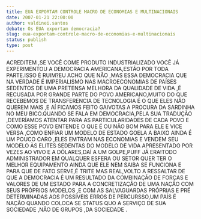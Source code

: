 ```yaml
---
title: EUA EXPORTAM CONTROLE MACRO DE ECONOMIAS E MULTINACIONAIS
date: 2007-01-21 22:00:00
author: valdinei.santos
debate: Os EUA exportam democracia?
slug: eua-exportam-controle-macro-de-economias-e-multinacionais
status: publish 
type: post
---
```


ACREDITEM ,SE VOCÊ COME PRODUTO INDUSTRIALIZADO VOCÊ JÁ EXPERIMENTOU A DEMOCRACIA AMERICANA,ESTÃO POR TODA PARTE.ISSO É RUIM?EU ACHO QUE NÃO ,MAS ESSA DEMOCRACIA QUE NA VERDADE É IMPERIALISMO NAS MACROECONOMIAS DE PAÍSES SEDENTOS DE UMA PRETENSA MELHORA DA QUALIDADE DE VIDA ,É RECUSADA POR GRANDE PARTE DO POVO AMERICANO,MUITO DO QUE RECEBEMOS DE TRANSFERENCIA DE TECNOLOGIA É O QUE ELES NÃO QUEREM MAIS ,E AÍ FICAMOS FEITO GAIVOTAS A PROCURA DA SARDINHA NO MEU BICO.QUANDO SE FALA EM DEMOCRACIA,PELA SUA TRADUÇÃO ,DEVERÍAMOS ATENTAR PARA AS PARTICULARIDADES DE CADA POVO E COMO ESSE POVO ENTENDE O QUE É OU NÃO BOM PARA ELE E VICE VERSA ,COMO ENFIAR UM MODELO DE ESTADO GOELA A BAIXO AINDA É UM POUCO CARO ,ELES EMTRAM NAS ECONOMIAS E VENDEM SEU MODELO ÀS ELITES SEDENTAS DO MODELO DE VIDA APRESENTADO POR VEZES AO VIVO E A DÓLARES,DAÍ A UM GOLPE,PUFF JÁ ERA!TODO ADMINISTRADOR EM QUALQUER ESFERA OU SETOR QUER TER O MELHOR EQUIPAMENTO AINDA QUE ELE NEM SAIBA SE FUNCIONA E PARA QUE DE FATO SERVE,É TRITE MAS REAL,VOLTO A RESSALTAR DE QUE A DEMOCRACIA É UM RESULTADO DA COMBINAÇÃO DE FORÇAS E VALORES DE UM ESTADO PARA A CONCRETIZAÇÃO DE UMA NAÇÃO COM SEUS PRÓPRIOS MODELOS ,E COM AS SALVAGUARDAS PRÓPRIAS E PRÉ DETERMINADAS AOS POSSÍVEIS ERROS DE PERCURSSO,UM PAÍS É NAÇÃO QUANDO COLOCA SE STATUS QUO A SERVIÇO DE SUA SOCIEDADE ,NÃO DE GRUPOS ,DA SOCIEDADE .
